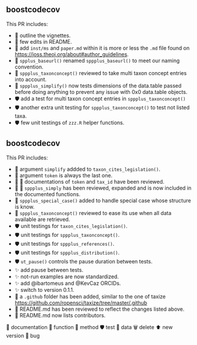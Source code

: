 ## boostcodecov

This PR includes:

- :book: outline the vignettes.
- :book: few edits in README.
- :book: add `inst/ms` and `paper.md` within it is more or less the `.md` file found on https://joss.theoj.org/about#author_guidelines.
- :hammer: `spplus_baseurl()` renamed `sppplus_baseurl()` to meet our naming convention.
- :hammer: `sppplus_taxonconcept()` reviewed to take multi taxon concept entries into account.
- :hammer: `sppplus_simplify()` now tests dimensions of the data.table passed before doing anything to prevent
any issue with 0x0 data.table objects.
- :shield: add a test for multi taxon concept entries in `sppplus_taxonconcept()`
- :shield: another extra unit testing for `sppplus_taxonconcept()` to test not listed taxa.
- :shield: few unit testings of `zzz.R` helper functions.






## boostcodecov

This PR includes:

- :nut_and_bolt: argument `simplify` addded to `taxon_cites_legislation()`.
- :nut_and_bolt: argument `token` is always the last one.
- :nut_and_bolt: :book: documentations of `token` and `tax_id` have been reviewed.
- :hammer: :book: `sppplus_simply` has been reviewed, expanded and is now included in the documented functions.
- :hammer: `sppplus_special_case()` added to handle special case whose structure is know.
- :hammer: `sppplus_taxonconcept()` reviewed to ease its use when all data available are retrieved.
- :shield: unit testings for `taxon_cites_legislation()`.
- :shield: unit testings for `sppplus_taxonconcept()`.
- :shield: unit testings for `sppplus_references()`.
- :shield: unit testings for `sppplus_distribution()`.
- :shield: `ut_pause()` controls the pause duration between tests.
- :sparkles: add pause between tests.
- :sparkles: not-run examples are now standardized.
- :sparkles: add @ibartomeus and @KevCaz ORCIDs.
- :sparkles: switch to version 0.1.1.
- :book: a `.github` folder has been added, similar to the one of taxize https://github.com/ropensci/taxize/tree/master/.github
- :book: README.md has been reviewed to reflect the changes listed above.
- :book: README.md now lists contributors.


:book: documentation
:hammer: function
:wrench: method
:shield: test
:floppy_disk: data
:wastebasket: delete
:arrow_up: new version
:bug: bug
